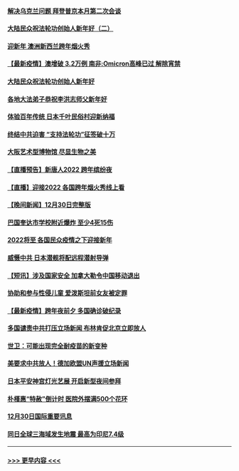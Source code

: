 #### [解决乌克兰问题 拜登普京本月第二次会谈](../pages/prog202/a103308858.md?t=01010550) 
#### [大陆民众祝法轮功创始人新年好（二）](../pages/prog202/a103308646.md?t=01010550) 
#### [迎新年 澳洲新西兰跨年烟火秀](../pages/prog202/a103308706.md?t=01010550) 
#### [【最新疫情】澳增破 3.2万例 南非:Omicron高峰已过 解除宵禁](../pages/prog202/a103308683.md?t=01010550) 
#### [大陆民众祝法轮功创始人新年好](../pages/prog202/a103308650.md?t=01010550) 
#### [各地大法弟子恭祝李洪志师父新年好](../pages/prog202/a103308618.md?t=01010550) 
#### [体验百年传统 日本千叶民俗村迎新纳福](../pages/prog202/a103308484.md?t=01010550) 
#### [终结中共迫害 “支持法轮功”征签破十万](../pages/prog202/a103308597.md?t=01010550) 
#### [大阪艺术型博物馆 尽显生物之美](../pages/prog202/a103308384.md?t=01010550) 
#### [【直播预告】新唐人2022 跨年缤纷夜](../pages/prog202/a103303736.md?t=01010550) 
#### [【直播】迎接2022 各国跨年烟火秀线上看](../pages/prog202/a103308120.md?t=01010550) 
#### [【晚间新闻】12月30日完整版](../pages/prog202/a103307967.md?t=01010550) 
#### [巴国奎达市学校附近爆炸 至少4死15伤](../pages/prog202/a103307970.md?t=01010550) 
#### [2022将至 各国民众疫情之下迎接新年](../pages/prog202/a103307787.md?t=01010550) 
#### [威慑中共 日本潜舰将配远程潜射导弹](../pages/prog202/a103307756.md?t=01010550) 
#### [【短讯】涉及国家安全 加拿大勒令中国移动退出](../pages/prog202/a103307497.md?t=01010550) 
#### [协助和参与性侵儿童 爱泼斯坦前女友被定罪](../pages/prog202/a103307555.md?t=01010550) 
#### [【最新疫情】跨年夜前夕 多国确诊破纪录](../pages/prog202/a103307514.md?t=01010550) 
#### [多国谴责中共打压立场新闻 布林肯促北京立即放人](../pages/prog202/a103307473.md?t=01010550) 
#### [世卫：可能出现完全耐疫苗的新变种](../pages/prog202/a103306914.md?t=01010550) 
#### [美要求中共放人！德加欧盟UN声援立场新闻](../pages/prog202/a103306865.md?t=01010550) 
#### [日本平安神宫灯光艺展 开启新型夜间参拜](../pages/prog202/a103306858.md?t=01010550) 
#### [朴槿惠“特赦”倒计时 医院外摆满500个花环](../pages/prog202/a103306880.md?t=01010550) 
#### [12月30日国际重要讯息](../pages/prog202/a103306852.md?t=01010550) 
#### [同日全球三海域发生地震 最高为印尼7.4级](../pages/prog202/a103306790.md?t=01010550) 

----
#### [ >>> 更早内容 <<< ](../indexes/prog202-earlier.md)
